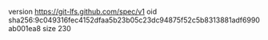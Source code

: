 version https://git-lfs.github.com/spec/v1
oid sha256:9c049316fec4152dfaa5b23b05c23dc94875f52c5b8313881adf6990ab001ea8
size 230
